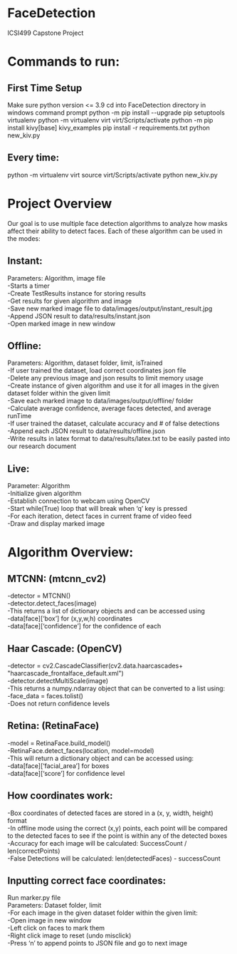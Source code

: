 # FaceDetection
ICSI499 Capstone Project  

# Commands to run:  
## First Time Setup
Make sure python version <= 3.9
cd into FaceDetection directory in windows command prompt
python -m pip install --upgrade pip setuptools virtualenv
python -m virtualenv virt
virt/Scripts/activate
python -m pip install kivy[base] kivy_examples
pip install -r requirements.txt
python new_kiv.py

## Every time:
python -m virtualenv virt
source virt/Scripts/activate
python new_kiv.py  


# Project Overview
Our goal is to use multiple face detection algorithms to analyze how masks affect their ability to detect faces. Each of these algorithm can be used in the modes:  

## Instant:  
Parameters: Algorithm, image file  
-Starts a timer  
-Create TestResults instance for storing results  
-Get results for given algorithm and image  
-Save new marked image file to data/images/output/instant_result.jpg  
-Append JSON result to data/results/instant.json  
-Open marked image in new window  

## Offline:  
Parameters: Algorithm, dataset folder, limit, isTrained  
-If user trained the dataset, load correct coordinates json file  
-Delete any previous image and json results to limit memory usage  
-Create instance of given algorithm and use it for all images in the given dataset folder within the given limit  
-Save each marked image to data/images/output/offline/ folder  
-Calculate average confidence, average faces detected, and average runTime  
-If user trained the dataset, calculate accuracy and # of false detections  
-Append each JSON result to data/results/offline.json  
-Write results in latex format to data/results/latex.txt to be easily pasted into our research document  
	

## Live:  
Parameter: Algorithm  
-Initialize given algorithm  
-Establish connection to webcam using OpenCV  
-Start while(True) loop that will break when ‘q’ key is pressed  
-For each iteration, detect faces in current frame of video feed  
-Draw and display marked image  
 
# Algorithm Overview:  

## MTCNN: (mtcnn_cv2)  
-detector = MTCNN()  
-detector.detect_faces(image)  
-This returns a list of dictionary objects and can be accessed using  
-data[face][‘box’] for (x,y,w,h) coordinates  
-data[face][‘confidence’] for the confidence of each  

## Haar Cascade: (OpenCV)  
-detector = cv2.CascadeClassifier(cv2.data.haarcascades+  
"haarcascade_frontalface_default.xml")  
-detector.detectMultiScale(image)  
-This returns a numpy.ndarray object that can be converted to a list using:  
-face_data = faces.tolist()  
-Does not return confidence levels  

## Retina: (RetinaFace)  
-model = RetinaFace.build_model()  
-RetinaFace.detect_faces(location, model=model)  
-This will return a dictionary object and can be accessed using:  
-data[face][‘facial_area’] for boxes  
-data[face][‘score’] for confidence level  

## How coordinates work:  

-Box coordinates of detected faces are stored in a (x, y, width, height) format  
-In offline mode using the correct (x,y) points, each point will be compared to the detected faces to see if the point is within any of the detected boxes  
-Accuracy for each image will be calculated: SuccessCount / len(correctPoints)  
-False Detections will be calculated: len(detectedFaces) - successCount  


## Inputting correct face coordinates:  
Run marker.py file  
Parameters: Dataset folder, limit  
-For each image in the given dataset folder within the given limit:  
-Open image in new window  
-Left click on faces to mark them  
-Right click image to reset (undo misclick)  
-Press ‘n’ to append points to JSON file and go to next image  


  
